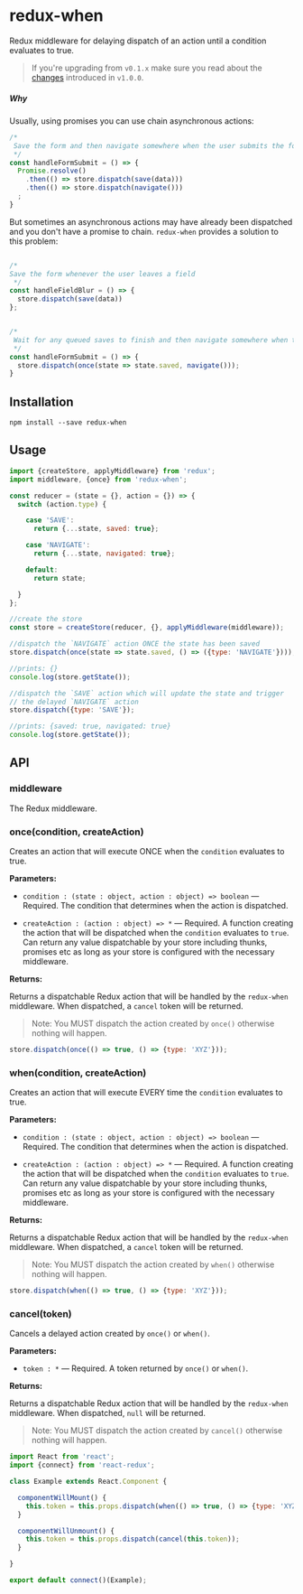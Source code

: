 # redux-when

Redux middleware for delaying dispatch of an action until a condition evaluates to true.

> If you're upgrading from `v0.1.x` make sure you read about the  [changes](./CHANGELOG.md) introduced in `v1.0.0`.

##### Why

Usually, using promises you can use chain asynchronous actions:

```js
/*
 Save the form and then navigate somewhere when the user submits the form
 */
const handleFormSubmit = () => {
  Promise.resolve()
    .then(() => store.dispatch(save(data)))
    .then(() => store.dispatch(navigate()))
  ;
}
```

But sometimes an asynchronous actions may have already been dispatched and you don't have a promise to chain. `redux-when` provides a solution to this problem:

```js

/*
Save the form whenever the user leaves a field
 */
const handleFieldBlur = () => {
  store.dispatch(save(data))
};


/*
 Wait for any queued saves to finish and then navigate somewhere when the user submits the form
 */
const handleFormSubmit = () => {
  store.dispatch(once(state => state.saved, navigate()));
}

```

## Installation

    npm install --save redux-when

## Usage

```javascript
import {createStore, applyMiddleware} from 'redux';
import middleware, {once} from 'redux-when';

const reducer = (state = {}, action = {}) => {
  switch (action.type) {

    case 'SAVE':
      return {...state, saved: true};

    case 'NAVIGATE':
      return {...state, navigated: true};

    default:
      return state;

  }
};

//create the store
const store = createStore(reducer, {}, applyMiddleware(middleware));

//dispatch the `NAVIGATE` action ONCE the state has been saved
store.dispatch(once(state => state.saved, () => ({type: 'NAVIGATE'})));

//prints: {}
console.log(store.getState());

//dispatch the `SAVE` action which will update the state and trigger
// the delayed `NAVIGATE` action
store.dispatch({type: 'SAVE'});

//prints: {saved: true, navigated: true}
console.log(store.getState());

```

## API

### middleware

The Redux middleware.

### once(condition, createAction)

Creates an action that will execute ONCE when the `condition` evaluates to true.

**Parameters:**

- `condition : (state : object, action : object) => boolean` &mdash; Required. The condition that determines when the action is dispatched.

- `createAction : (action : object) => *` &mdash; Required. A function creating the action that will be dispatched when the `condition` evaluates to `true`. Can return any value dispatchable by your store including thunks, promises etc as long as your store is configured with the necessary middleware.

**Returns:**

Returns a dispatchable Redux action that will be handled by the `redux-when` middleware. When dispatched, a `cancel` token will be returned.

> Note: You MUST dispatch the action created by `once()` otherwise nothing will happen.
  ```js
  store.dispatch(once(() => true, () => {type: 'XYZ'}));
  ```

### when(condition, createAction)

Creates an action that will execute EVERY time the `condition` evaluates to true.

**Parameters:**

- `condition : (state : object, action : object) => boolean` &mdash; Required. The condition that determines when the action is dispatched.

- `createAction : (action : object) => *` &mdash; Required. A function creating the action that will be dispatched when the `condition` evaluates to `true`. Can return any value dispatchable by your store including thunks, promises etc as long as your store is configured with the necessary middleware.

**Returns:**

Returns a dispatchable Redux action that will be handled by the `redux-when` middleware. When dispatched, a `cancel` token will be returned.

> Note: You MUST dispatch the action created by `when()` otherwise nothing will happen.
  ```js
  store.dispatch(when(() => true, () => {type: 'XYZ'}));
  ```

### cancel(token)

Cancels a delayed action created by `once()` or `when()`.

**Parameters:**

- `token : *` &mdash; Required. A token returned by `once()` or `when()`.

**Returns:**

Returns a dispatchable Redux action that will be handled by the `redux-when` middleware. When dispatched, `null` will be returned.

> Note: You MUST dispatch the action created by `cancel()` otherwise nothing will happen.

```js
import React from 'react';
import {connect} from 'react-redux';

class Example extends React.Component {

  componentWillMount() {
    this.token = this.props.dispatch(when(() => true, () => {type: 'XYZ'));
  }

  componentWillUnmount() {
    this.token = this.props.dispatch(cancel(this.token));
  }

}

export default connect()(Example);
```
